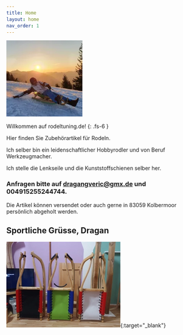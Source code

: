 ```yaml
---
title: Home
layout: home
nav_order: 1
---
```

![Rodeltuning Logo](images/logo-klein.webp)

Willkommen auf rodeltuning.de!
{: .fs-6 }

Hier finden Sie Zubehörartikel für Rodeln.

Ich selber bin ein leidenschaftlicher Hobbyrodler und von Beruf Werkzeugmacher.

Ich stelle die Lenkseile und die Kunststoffschienen selber her.

### Anfragen bitte auf dragangveric@gmx.de und 004915255244744.

Die Artikel können versendet oder auch gerne in 83059 Kolbermoor persönlich abgeholt werden.

## Sportliche Grüsse, Dragan

[![rodel](/images/small/rodel.webp)](/images/rodel.webp){:target="_blank"}
